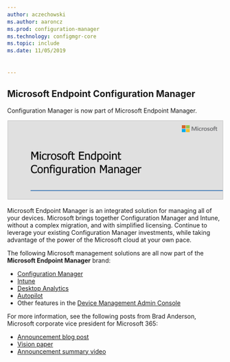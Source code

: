 ```yaml
---
author: aczechowski
ms.author: aaroncz
ms.prod: configuration-manager
ms.technology: configmgr-core
ms.topic: include
ms.date: 11/05/2019


---
```


## <a name="bkmk_mem"></a> Microsoft Endpoint Configuration Manager

<!--4960084-->

Configuration Manager is now part of Microsoft Endpoint Manager.

![Microsoft Endpoint Configuration Manager](../../media/4960084-endpoint-manager-logo.png)

Microsoft Endpoint Manager is an integrated solution for managing all of your devices. Microsoft brings together Configuration Manager and Intune, without a complex migration, and with simplified licensing. Continue to leverage your existing Configuration Manager investments, while taking advantage of the power of the Microsoft cloud at your own pace.

The following Microsoft management solutions are all now part of the **Microsoft Endpoint Manager** brand:

- [Configuration Manager](https://docs.microsoft.com/configmgr)
- [Intune](https://docs.microsoft.com/intune)
- [Desktop Analytics](../../../../../desktop-analytics/overview.md)
- [Autopilot](https://docs.microsoft.com/intune/enrollment/enrollment-autopilot)
- Other features in the [Device Management Admin Console](https://techcommunity.microsoft.com/t5/enterprise-mobility-security/microsoft-intune-rolls-out-an-improved-streamlined-endpoint/ba-p/937760)

For more information, see the following posts from Brad Anderson, Microsoft corporate vice president for Microsoft 365:

- [Announcement blog post](https://aka.ms/cmannounce)
- [Vision paper](https://aka.ms/MEMVisionPaper)
- [Announcement summary video](https://youtu.be/GS7oNPInFuw)

